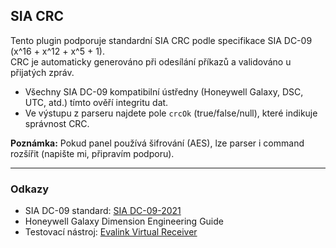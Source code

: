 ## SIA CRC

Tento plugin podporuje standardní SIA CRC podle specifikace SIA DC-09 (x^16 + x^12 + x^5 + 1).  
CRC je automaticky generováno při odesílání příkazů a validováno u přijatých zpráv.

- Všechny SIA DC-09 kompatibilní ústředny (Honeywell Galaxy, DSC, UTC, atd.) tímto ověří integritu dat.
- Ve výstupu z parseru najdete pole `crcOk` (true/false/null), které indikuje správnost CRC.

**Poznámka:** Pokud panel používá šifrování (AES), lze parser i command rozšířit (napište mi, připravím podporu).

---

### Odkazy

- SIA DC-09 standard: [SIA DC-09-2021](https://www.siaonline.org/standards/)
- Honeywell Galaxy Dimension Engineering Guide
- Testovací nástroj: [Evalink Virtual Receiver](https://documentation.evalink.io/talos/admin/work-with-integrations/alarm-transmitter-integrations/overview-alarm-transmitter-integrations/)
